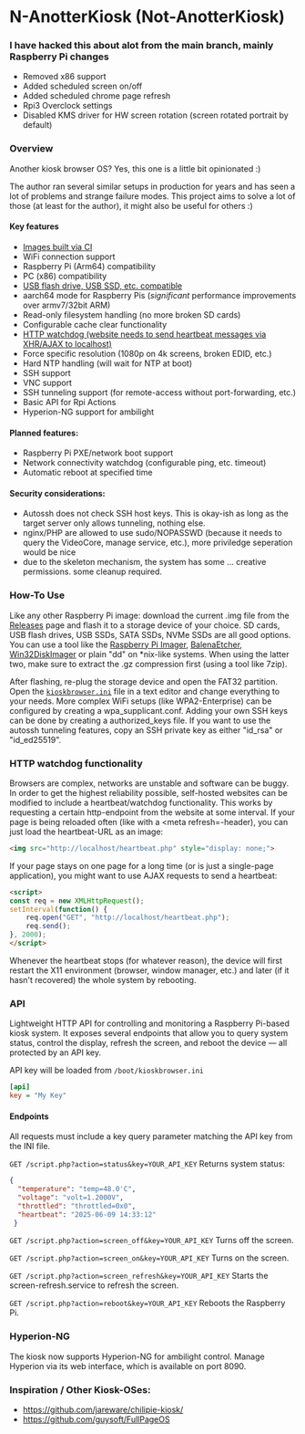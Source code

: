 N-AnotterKiosk (Not-AnotterKiosk)
=================================

### I have hacked this about alot from the main branch, mainly Raspberry Pi changes

- Removed x86 support
- Added scheduled screen on/off
- Added scheduled chrome page refresh
- Rpi3 Overclock settings
- Disabled KMS driver for HW screen rotation (screen rotated portrait by default)

### Overview

Another kiosk browser OS? Yes, this one is a little bit opinionated :)

The author ran several similar setups in production for years and has seen a lot of problems and strange failure modes.
This project aims to solve a lot of those (at least for the author), it might also be useful for others :)

#### Key features

- [Images built via CI](https://github.com/Manawyrm/N-AnotterKiosk/blob/main/.github/workflows/main.yml)
- WiFi connection support
- Raspberry Pi (Arm64) compatibility
- PC (x86) compatibility
- [USB flash drive, USB SSD, etc. compatible](#how-to-use)
- aarch64 mode for Raspberry Pis (_significant_ performance improvements over armv7/32bit ARM)
- Read-only filesystem handling (no more broken SD cards)
- Configurable cache clear functionality
- [HTTP watchdog (website needs to send heartbeat messages via XHR/AJAX to localhost)](#http-watchdog-functionality)
- Force specific resolution (1080p on 4k screens, broken EDID, etc.)
- Hard NTP handling (will wait for NTP at boot)
- SSH support
- VNC support
- SSH tunneling support (for remote-access without port-forwarding, etc.)
- Basic API for Rpi Actions
- Hyperion-NG support for ambilight

#### Planned features:

- Raspberry Pi PXE/network boot support
- Network connectivity watchdog (configurable ping, etc. timeout)
- Automatic reboot at specified time

#### Security considerations:

- Autossh does not check SSH host keys. This is okay-ish as long as the target server only allows tunneling, nothing else.
- nginx/PHP are allowed to use sudo/NOPASSWD (because it needs to query the VideoCore, manage service, etc.), more priviledge seperation would be nice
- due to the skeleton mechanism, the system has some ... creative permissions. some cleanup required.

### How-To Use

Like any other Raspberry Pi image: download the current .img file from the [Releases](https://github.com/Manawyrm/N-AnotterKiosk/releases) page and flash it to a storage device of your choice.
SD cards, USB flash drives, USB SSDs, SATA SSDs, NVMe SSDs are all good options.
You can use a tool like the [Raspberry Pi Imager](https://www.raspberrypi.com/software/), [BalenaEtcher](https://etcher.balena.io/), [Win32DiskImager](https://sourceforge.net/projects/win32diskimager/) or plain "dd" on \*nix-like systems.
When using the latter two, make sure to extract the .gz compression first (using a tool like 7zip).

After flashing, re-plug the storage device and open the FAT32 partition.
Open the [`kioskbrowser.ini`](https://github.com/Manawyrm/N-AnotterKiosk/blob/main/kiosk_skeleton/boot/kioskbrowser.ini) file in a text editor and change everything to your needs.
More complex WiFi setups (like WPA2-Enterprise) can be configured by creating a wpa_supplicant.conf.
Adding your own SSH keys can be done by creating a authorized_keys file.
If you want to use the autossh tunneling features, copy an SSH private key as either "id_rsa" or "id_ed25519".

### HTTP watchdog functionality

Browsers are complex, networks are unstable and software can be buggy.
In order to get the highest reliability possible, self-hosted websites can be modified to include a heartbeat/watchdog functionality.
This works by requesting a certain http-endpoint from the website at some interval.
If your page is being reloaded often (like with a <meta refresh=-header), you can just load the heartbeat-URL as an image:

```html
<img src="http://localhost/heartbeat.php" style="display: none;">
```

If your page stays on one page for a long time (or is just a single-page application), you might want to use AJAX requests to send a heartbeat:

```html
<script>
const req = new XMLHttpRequest();
setInterval(function() {
	req.open("GET", "http://localhost/heartbeat.php");
	req.send();
}, 2000);
</script>
```

Whenever the heartbeat stops (for whatever reason), the device will first restart the X11 environment (browser, window manager, etc.) and later (if it hasn't recovered) the whole system by rebooting.

### API

Lightweight HTTP API for controlling and monitoring a Raspberry Pi-based kiosk system. It exposes several endpoints that allow you to query system status, control the display, refresh the screen, and reboot the device — all protected by an API key.

API key will be loaded from `/boot/kioskbrowser.ini`

```ini
[api]
key = "My Key"
```

#### Endpoints

All requests must include a key query parameter matching the API key from the INI file.

`GET /script.php?action=status&key=YOUR_API_KEY`
Returns system status:

```json
{
  "temperature": "temp=48.0'C",
  "voltage": "volt=1.2000V",
  "throttled": "throttled=0x0",
  "heartbeat": "2025-06-09 14:33:12"
 }
```

`GET /script.php?action=screen_off&key=YOUR_API_KEY`
Turns off the screen.

`GET /script.php?action=screen_on&key=YOUR_API_KEY`
Turns on the screen.

`GET /script.php?action=screen_refresh&key=YOUR_API_KEY`
Starts the screen-refresh.service to refresh the screen.

`GET /script.php?action=reboot&key=YOUR_API_KEY`
Reboots the Raspberry Pi.

### Hyperion-NG

The kiosk now supports Hyperion-NG for ambilight control.
Manage Hyperion via its web interface, which is available on port 8090.

### Inspiration / Other Kiosk-OSes:

- https://github.com/jareware/chilipie-kiosk/
- https://github.com/guysoft/FullPageOS
